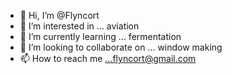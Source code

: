 - 👋 Hi, I’m @Flyncort
- 👀 I’m interested in ... aviation
- 🌱 I’m currently learning ... fermentation
- 💞️ I’m looking to collaborate on ... window making
- 📫 How to reach me ...flyncort@gmail.com

<!---
Flyncort/Flyncort is a ✨ special ✨ repository because its `README.md` (this file) appears on your GitHub profile.
You can click the Preview link to take a look at your changes.
--->
